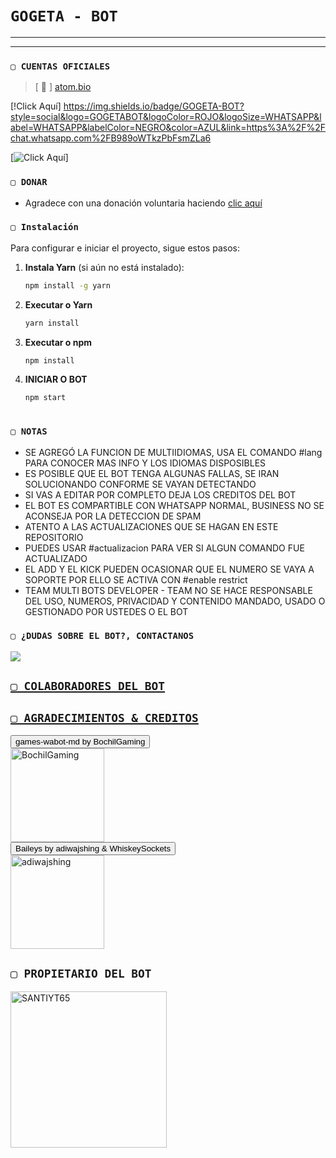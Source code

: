 # `GOGETA - BOT`

------------------



------------------

### `▢ CUENTAS OFICIALES`

> [ 🔗 ] [atom.bio](https://atom.bio/nicolas_santiyt6)

[!Click Aquí]
https://img.shields.io/badge/GOGETA-BOT?style=social&logo=GOGETABOT&logoColor=ROJO&logoSize=WHATSAPP&label=WHATSAPP&labelColor=NEGRO&color=AZUL&link=https%3A%2F%2Fchat.whatsapp.com%2FB989oWTkzPbFsmZLa6


[![Click Aquí](https://img.shields.io/badge/GOGETA-BOT?style=social&logo=SOPORTE&logoColor=ROJO&logoSize=WHATSAPP&label=WHATSAPP&labelColor=NEGRO&color=AZUL&link=https%3A%2F%2Fchat.whatsapp.com%2FK6NygjTQAxyHTLvVhu91Fh)]


<!-- > [ ℹ️ ] En los grupos de soporte no se permiten bots.

### `▢ BOTS OFICIALES (INACTIVOS)`

<a href="https://wa.me542604811354?text=!menu"><img alt="Bot Oficial" src="https://img.shields.io/badge/Bot - Oficial-00FFFF?style=for-the-badge&logo=whatsapp&logoColor=white"/></a>

<a href="https://wa.me/542604035393?text=!menu"><img alt="Bot Oficial2" src="https://img.shields.io/badge/Bot - Oficial2-00FFFF?style=for-the-badge&logo=whatsapp&logoColor=white"/></a> -->

### `▢ DONAR`
- Agradece con una donación voluntaria haciendo [clic aquí](https://paypal.me/ElbaMoreno211)


<!-- Este menú de instalación es temporal. By Jeffersonalionco -->
### `▢ Instalación`

Para configurar e iniciar el proyecto, sigue estos pasos:

1. **Instala Yarn** (si aún no está instalado):

   ```bash
   npm install -g yarn
2. **Executar o Yarn** 

   ```bash
   yarn install
3. **Executar o npm** 

   ```bash
   npm install
4. **INICIAR O BOT** 
   ```bash
   npm start
 

### `▢ NOTAS`
- SE AGREGÓ LA FUNCION DE MULTIIDIOMAS, USA EL COMANDO #lang PARA CONOCER MAS INFO Y LOS IDIOMAS DISPOSIBLES
- ES POSIBLE QUE EL BOT TENGA ALGUNAS FALLAS, SE IRAN SOLUCIONANDO CONFORME SE VAYAN DETECTANDO
- SI VAS A EDITAR POR COMPLETO DEJA LOS CREDITOS DEL BOT 
- EL BOT ES COMPARTIBLE CON WHATSAPP NORMAL, BUSINESS NO SE ACONSEJA POR LA DETECCION DE SPAM
- ATENTO A LAS ACTUALIZACIONES QUE SE HAGAN EN ESTE REPOSITORIO
- PUEDES USAR #actualizacion PARA VER SI ALGUN COMANDO FUE ACTUALIZADO
- EL ADD Y EL KICK PUEDEN OCASIONAR QUE EL NUMERO SE VAYA A SOPORTE POR ELLO SE ACTIVA CON #enable restrict 
- TEAM MULTI BOTS DEVELOPER - TEAM NO SE HACE RESPONSABLE DEL USO, NUMEROS, PRIVACIDAD Y CONTENIDO MANDADO, USADO O GESTIONADO POR USTEDES O EL BOT
 
 ### `▢ ¿DUDAS SOBRE EL BOT?, CONTACTANOS`
<a href="http://wa.me/542604035392" target="blank"><img src="https://img.shields.io/badge/SANTIYT-NICOLAS-CREADOR?style=social&logoColor=ROJO&logoSize=WHATSAPP&label=WHATSAPP&labelColor=NEGRO&color=AZUL&link=https%3A%2F%2Fchat.whatsapp.com%2FK6NygjTQAxyHTLvVhu91Fh
" />

## `▢ COLABORADORES DEL BOT` 




## `▢ AGRADECIMIENTOS & CREDITOS` 
<div><button id="boton" type="button">games-wabot-md by BochilGaming </button></div>
<a href="https://github.com/BochilGaming/games-wabot-md/tree/multi-device"><img src="https://github.com/BochilGaming.png" width="150" height="150" alt="BochilGaming"/></a>
<div><button id="boton" type="button">Baileys by adiwajshing & WhiskeySockets</button></div>
<a href="https://github.com/WhiskeySockets/Baileys"><img src="https://github.com/WhiskeySockets.png" width="150" height="150" alt="adiwajshing"/></a>

## `▢ PROPIETARIO DEL BOT` 
<a href="https://github.com/santiyt65"><img src="https://github.com/santiyt65.png" width="250" height="250" alt="SANTIYT65"/></a>
 
